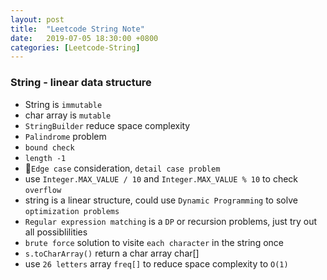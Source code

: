 ```yaml
---
layout: post
title:  "Leetcode String Note"
date:   2019-07-05 18:30:00 +0800
categories: [Leetcode-String]
---
```

### String - linear data structure
- String is `immutable`
- char array is `mutable`
- `StringBuilder` reduce space complexity
- `Palindrome` problem
- `bound check`
- `length -1`
- `Edge case` consideration, `detail case problem`
- use `Integer.MAX_VALUE / 10` and `Integer.MAX_VALUE % 10` to check `overflow`
- string is a linear structure, could use `Dynamic Programming` to solve `optimization problems`
- `Regular expression matching` is a `DP` or recursion problems, just try out all possiblilities
- `brute force` solution to visite `each character` in the string once
- `s.toCharArray()` return a char array char[]
- use `26 letters` array `freq[]` to reduce space complexity to `O(1)`